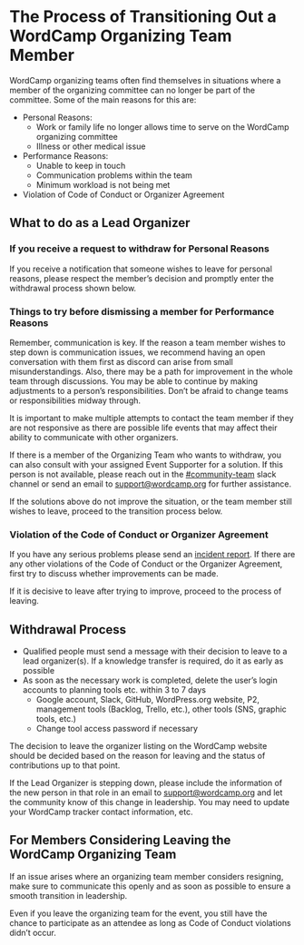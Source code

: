 # The Process of Transitioning Out a WordCamp Organizing Team Member

WordCamp organizing teams often find themselves in situations where a member of the organizing committee can no longer be part of the committee. Some of the main reasons for this are:

*   Personal Reasons:
    *   Work or family life no longer allows time to serve on the WordCamp organizing committee
    *   Illness or other medical issue
*   Performance Reasons:
    *   Unable to keep in touch
    *   Communication problems within the team
    *   Minimum workload is not being met
*   Violation of Code of Conduct or Organizer Agreement

## What to do as a Lead Organizer

### If you receive a request to withdraw for Personal Reasons

If you receive a notification that someone wishes to leave for personal reasons, please respect the member’s decision and promptly enter the withdrawal process shown below.

### Things to try before dismissing a member for Performance Reasons

Remember, communication is key. If the reason a team member wishes to step down is communication issues, we recommend having an open conversation with them first as discord can arise from small misunderstandings. Also, there may be a path for improvement in the whole team through discussions. You may be able to continue by making adjustments to a person’s responsibilities. Don’t be afraid to change teams or responsibilities midway through.

It is important to make multiple attempts to contact the team member if they are not responsive as there are possible life events that may affect their ability to communicate with other organizers. 

If there is a member of the Organizing Team who wants to withdraw, you can also consult with your assigned Event Supporter for a solution. If this person is not available, please reach out in the [#community-team](https://make.wordpress.org/community/tag/community-team/) slack channel or send an email to [support@wordcamp.org](mailto:support@wordcamp.org) for further assistance.

If the solutions above do not improve the situation, or the team member still wishes to leave, proceed to the transition process below.

### Violation of the Code of Conduct or Organizer Agreement

If you have any serious problems please send an [incident report](https://central.wordcamp.org/incident-report/). If there are any other violations of the Code of Conduct or the Organizer Agreement, first try to discuss whether improvements can be made.

If it is decisive to leave after trying to improve, proceed to the process of leaving.

## Withdrawal Process

*   Qualified people must send a message with their decision to leave to a lead organizer(s). If a knowledge transfer is required, do it as early as possible
*   As soon as the necessary work is completed, delete the user’s login accounts to planning tools etc. within 3 to 7 days
    *   Google account, Slack, GitHub, WordPress.org website, P2, management tools (Backlog, Trello, etc.), other tools (SNS, graphic tools, etc.)
    *   Change tool access password if necessary

The decision to leave the organizer listing on the WordCamp website  should be decided based on the reason for leaving and the status of contributions up to that point.

If the Lead Organizer is stepping down, please include the information of the new person in that role in an email to [support@wordcamp.org](mailto:support@wordcamp.org) and let the community know of this change in leadership. You may need to update your WordCamp tracker contact information, etc.

## For Members Considering Leaving the WordCamp Organizing Team

If an issue arises where an organizing team member considers resigning, make sure to communicate this openly and as soon as possible to ensure a smooth transition in leadership. 

Even if you leave the organizing team for the event, you still have the chance to participate as an attendee as long as Code of Conduct violations didn’t occur.

<!--
*   [To-do](# "To-do")
-->
